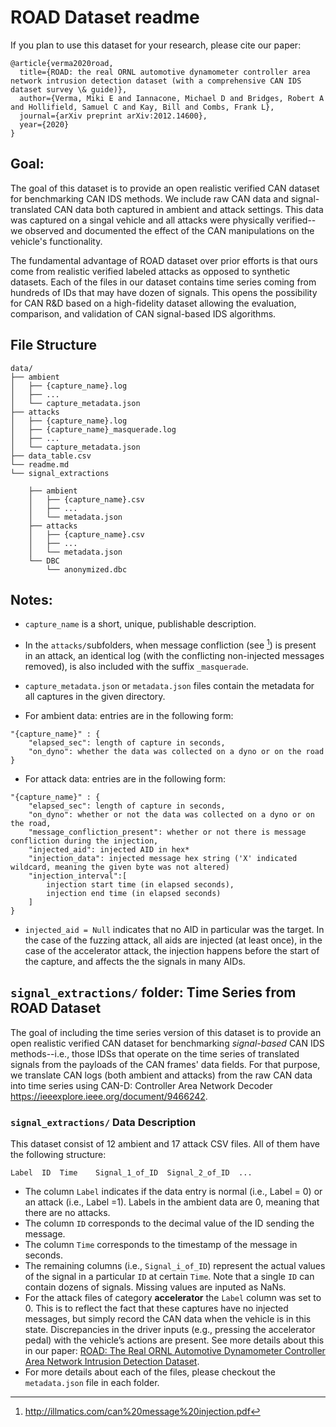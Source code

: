 # ROAD Dataset readme

If you plan to use this dataset for your research, please cite our paper:

```
@article{verma2020road,
  title={ROAD: the real ORNL automotive dynamometer controller area network intrusion detection dataset (with a comprehensive CAN IDS dataset survey \& guide)},
  author={Verma, Miki E and Iannacone, Michael D and Bridges, Robert A and Hollifield, Samuel C and Kay, Bill and Combs, Frank L},
  journal={arXiv preprint arXiv:2012.14600},
  year={2020}
}
```

## Goal:
The goal of this dataset is to provide an open realistic verified CAN dataset for benchmarking CAN IDS methods. We include raw CAN data and signal-translated CAN data both captured in ambient and attack settings. This data was captured on a singal vehicle and all attacks were physically verified--we observed and documented the effect of the CAN manipulations on the vehicle's functionality.

The fundamental advantage of ROAD dataset over prior efforts is that ours come from realistic verified labeled attacks as opposed to synthetic datasets. Each of the files in our dataset contains time series coming from hundreds of IDs that may have dozen of signals. This opens the possibility for CAN R&D based on a high-fidelity dataset allowing the evaluation, comparison, and validation of CAN signal-based IDS algorithms.



## File Structure

```
data/
├── ambient
│   ├── {capture_name}.log
│   ├── ...
│   └── capture_metadata.json
├── attacks
│   ├── {capture_name}.log
│   ├── {capture_name}_masquerade.log
│   ├── ...
│   └── capture_metadata.json
├── data_table.csv
└── readme.md
└── signal_extractions

    ├── ambient
    │   ├── {capture_name}.csv
    │   ├── ...
    │   └── metadata.json
    ├── attacks
    │   ├── {capture_name}.csv
    │   ├── ...
    │   └── metadata.json
    └── DBC
        └── anonymized.dbc
```

## Notes:
* `capture_name` is a short, unique, publishable description.
* In the `attacks/`subfolders, when message confliction (see [^miller_valasek]) is present in an attack, an identical log (with the conflicting non-injected messages removed), is also included with the suffix `_masquerade`.

* `capture_metadata.json` or  `metadata.json` files contain the metadata for all captures in the given directory.

* For ambient data: entries are in the following form:
```
"{capture_name}" : {
    "elapsed_sec": length of capture in seconds,
    "on_dyno": whether the data was collected on a dyno or on the road }
```
* For attack data: entries are in the following form:
```
"{capture_name}" : {
    "elapsed_sec": length of capture in seconds,
    "on_dyno": whether or not the data was collected on a dyno or on the road,
    "message_confliction_present": whether or not there is message confliction during the injection,
    "injected_aid": injected AID in hex*
    "injection_data": injected message hex string ('X' indicated wildcard, meaning the given byte was not altered)
    "injection_interval":[
        injection start time (in elapsed seconds),
        injection end time (in elapsed seconds)
    ]
}
```

* `injected_aid = Null` indicates that no AID in particular was the target. In the case of the fuzzing attack, all aids are injected (at least once), in the case of the accelerator attack, the injection happens before the start of the capture, and affects the the signals in many AIDs.



## `signal_extractions/` folder: Time Series from ROAD Dataset

The goal of including the time series version of this dataset is to provide an open realistic verified CAN dataset for benchmarking *signal-based* CAN IDS methods--i.e., those IDSs that operate on the time series of translated signals from the payloads of the CAN frames' data fields. For that purpose, we translate CAN logs (both ambient and attacks) from the raw CAN data into time series using CAN-D: Controller Area Network Decoder https://ieeexplore.ieee.org/document/9466242.


### `signal_extractions/` Data Description
This dataset consist of 12 ambient and 17 attack CSV files. All of them have the following structure:

`Label	ID 	Time	Signal_1_of_ID	Signal_2_of_ID	...`

- The column `Label` indicates if the data entry is normal (i.e., Label = 0) or an attack (i.e., Label =1). Labels in the ambient data are 0, meaning that there are no attacks.
- The column `ID` corresponds to the decimal value of the ID sending the message.
- The column `Time` corresponds to the timestamp of the message in seconds.
- The remaining columns (i.e., `Signal_i_of_ID`) represent the actual values of the signal in a particular `ID` at certain `Time`. Note that a single `ID` can contain dozens of signals. Missing values are inputed as NaNs.
- For the attack files of category **accelerator** the `Label` column was set to 0. This is to reflect the fact that these captures have no injected messages, but simply record the CAN data when the vehicle is in this state. Discrepancies in the driver inputs (e.g., pressing the accelerator pedal) with the vehicle’s actions are present. See more details about this in our paper: [ROAD: The Real ORNL Automotive Dynamometer Controller Area Network Intrusion Detection Dataset](https://arxiv.org/pdf/2012.14600.pdf).
- For more details about each of the files, please checkout the `metadata.json` file in each folder.




[^miller_valasek]: http://illmatics.com/can%20message%20injection.pdf
